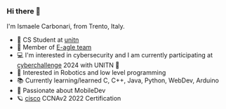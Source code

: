 ### Hi there 🦖

I'm Ismaele Carbonari, from Trento, Italy.

- 🌱 CS Student at [unitn](https://www.disi.unitn.it/it)
- 🦅 Member of [E-agle team](https://www.eagletrt.it/)
- 💻 I'm interested in cybersecurity and I am currently participating at [cyberchallenge](https://cyberchallenge.it/) 2024 with UNITN 🧱
- 🤖 Interested in Robotics and low level programming
- 📚 Currently learning/learned C, C++, Java, Python, WebDev, Arduino
- 📱 Passionate about MobileDev
- 🪐 [cisco](https://www.cisco.com/c/it_it/index.html) CCNAv2 2022 Certification
